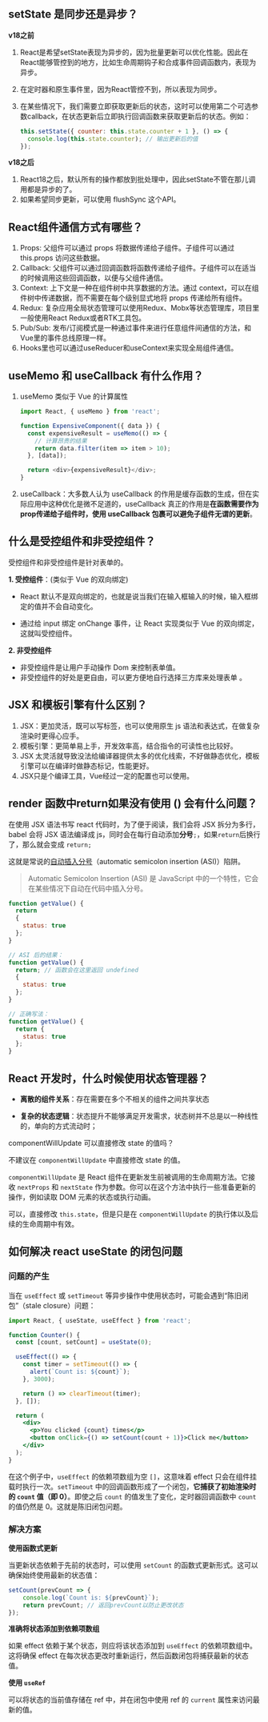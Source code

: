 ## setState 是同步还是异步？

**v18之前**

1. React是希望setState表现为异步的，因为批量更新可以优化性能。因此在React能够管控到的地方，比如生命周期钩子和合成事件回调函数内，表现为异步。

2. 在定时器和原生事件里，因为React管控不到，所以表现为同步。

3. 在某些情况下，我们需要立即获取更新后的状态，这时可以使用第二个可选参数callback，在状态更新后立即执行回调函数来获取更新后的状态。例如：

   ```js
   this.setState({ counter: this.state.counter + 1 }, () => {
     console.log(this.state.counter); // 输出更新后的值
   });
   ```

**v18之后**

1. React18之后，默认所有的操作都放到批处理中，因此setState不管在那儿调用都是异步的了。
2. 如果希望同步更新，可以使用 flushSync 这个API。

## React组件通信方式有哪些？

1. Props: 父组件可以通过 props 将数据传递给子组件。子组件可以通过 this.props 访问这些数据。
2. Callback: 父组件可以通过回调函数将函数传递给子组件。子组件可以在适当的时候调用这些回调函数，以便与父组件通信。
3. Context: 上下文是一种在组件树中共享数据的方法。通过 context，可以在组件树中传递数据，而不需要在每个级别显式地将 props 传递给所有组件。
4. Redux: 复杂应用全局状态管理可以使用Redux、Mobx等状态管理库，项目里一般使用React Redux或者RTK工具包。
5. Pub/Sub: 发布/订阅模式是一种通过事件来进行任意组件间通信的方法，和Vue里的事件总线原理一样。
6. Hooks里也可以通过useReducer和useContext来实现全局组件通信。

## useMemo 和 useCallback 有什么作用？

1. useMemo 类似于 Vue 的计算属性

   ```js
   import React, { useMemo } from 'react';
   
   function ExpensiveComponent({ data }) {
     const expensiveResult = useMemo(() => {
       // 计算昂贵的结果
       return data.filter(item => item > 10);
     }, [data]);
   
     return <div>{expensiveResult}</div>;
   }
   ```

2. useCallback：大多数人认为 useCallback 的作用是缓存函数的生成，但在实际应用中这种优化是微不足道的，useCallback 真正的作用是**在函数需要作为prop传递给子组件时，使用 useCallback 包裹可以避免子组件无谓的更新**。

## 什么是受控组件和非受控组件？

受控组件和非受控组件是针对表单的。

**1. 受控组件**：(类似于 Vue 的双向绑定)

+ React 默认不是双向绑定的，也就是说当我们在输入框输入的时候，输入框绑定的值并不会自动变化。

+ 通过给 input 绑定 onChange 事件，让 React 实现类似于 Vue 的双向绑定，这就叫受控组件。

**2. 非受控组件**

+ 非受控组件是让用户手动操作 Dom 来控制表单值。
+ 非受控组件的好处是更自由，可以更方便地自行选择三方库来处理表单 。

## JSX 和模板引擎有什么区别？

1. JSX：更加灵活，既可以写标签，也可以使用原生 js 语法和表达式，在做复杂渲染时更得心应手。
2. 模板引擎：更简单易上手，开发效率高，结合指令的可读性也比较好。
3. JSX 太灵活就导致没法给编译器提供太多的优化线索，不好做静态优化，模板引擎可以在编译时做静态标记，性能更好。
4. JSX只是个编译工具，Vue经过一定的配置也可以使用。


## render 函数中return如果没有使用 () 会有什么问题？

在使用 JSX 语法书写 react 代码时，为了便于阅读，我们会将 JSX 拆分为多行，babel 会将 JSX 语法编译成 js，同时会在每行自动添加**分号**`;`，如果`return`后换行了，那么就会变成 `return;` 

这就是常说的[自动插入分号](https://stackoverflow.com/questions/2846283/what-are-the-rules-for-javascripts-automatic-semicolon-insertion-asi)（automatic semicolon insertion (ASI)）陷阱。

> Automatic Semicolon Insertion (ASI) 是 JavaScript 中的一个特性，它会在某些情况下自动在代码中插入分号。

```js
function getValue() {
  return
  {
    status: true
  };
}

// ASI 后的结果：
function getValue() {
  return; // 函数会在这里返回 undefined
  {
    status: true
  };
}

// 正确写法：
function getValue() {
  return {
    status: true
  };
}
```

## React 开发时，什么时候使用状态管理器？

+ **离散的组件关系**：存在需要在多个不相关的组件之间共享状态

+ **复杂的状态逻辑**：状态提升不能够满足开发需求，状态树并不总是以一种线性的，单向的方式流动时；

componentWillUpdate 可以直接修改 state 的值吗？

不建议在 `componentWillUpdate` 中直接修改 state 的值。

`componentWillUpdate` 是 React 组件在更新发生前被调用的生命周期方法。它接收 `nextProps` 和 `nextState` 作为参数。你可以在这个方法中执行一些准备更新的操作，例如读取 DOM 元素的状态或执行动画。

可以，直接修改 `this.state`，但是只是在 `componentWillUpdate` 的执行体以及后续的生命周期中有效。

## 如何解决 react useState 的闭包问题

### 问题的产生

当在 `useEffect` 或 `setTimeout` 等异步操作中使用状态时，可能会遇到“陈旧闭包”（stale closure）问题：

```jsx
import React, { useState, useEffect } from 'react';

function Counter() {
  const [count, setCount] = useState(0);

  useEffect(() => {
    const timer = setTimeout(() => {
      alert(`Count is: ${count}`);
    }, 3000);

    return () => clearTimeout(timer);
  }, []);

  return (
    <div>
      <p>You clicked {count} times</p>
      <button onClick={() => setCount(count + 1)}>Click me</button>
    </div>
  );
}
```

在这个例子中，`useEffect` 的依赖项数组为空 `[]`，这意味着 effect 只会在组件挂载时执行一次。`setTimeout` 中的回调函数形成了一个闭包，**它捕获了初始渲染时的 `count` 值（即 0）**。即使之后 `count` 的值发生了变化，定时器回调函数中 `count` 的值仍然是 0。这就是陈旧闭包问题。

### 解决方案

**使用函数式更新**

当更新状态依赖于先前的状态时，可以使用 `setCount` 的函数式更新形式。这可以确保始终使用最新的状态值：

```js
setCount(prevCount => {
    console.log(`Count is: ${prevCount}`);
    return prevCount; // 返回prevCount以防止更改状态
});
```

**准确将状态添加到依赖项数组**

如果 effect 依赖于某个状态，则应将该状态添加到 `useEffect` 的依赖项数组中。这将确保 effect 在每次状态更改时重新运行，然后函数闭包将捕获最新的状态值。

**使用 `useRef`**

可以将状态的当前值存储在 ref 中，并在闭包中使用 ref 的 `current` 属性来访问最新的值。
